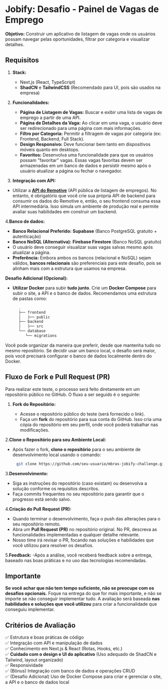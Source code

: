# Jobify: Desafio - Painel de Vagas de Emprego

**Objetivo:** Construir um aplicativo de listagem de vagas onde os usuários possam navegar pelas oportunidades, filtrar por categoria e visualizar detalhes.

## Requisitos

1. **Stack:**

   - Next.js (React, TypeScript)
   - **ShadCN** e **TailwindCSS** (Recomendado para UI, pois são usados na empresa)

2. **Funcionalidades:**

   - **Página de Listagem de Vagas:** Buscar e exibir uma lista de vagas de emprego a partir de uma API.
   - **Página de Detalhes da Vaga:** Ao clicar em uma vaga, o usuário deve ser redirecionado para uma página com mais informações.
   - **Filtro por Categoria:** Permitir a filtragem de vagas por categoria (ex: Frontend, Backend, Full Stack).
   - **Design Responsivo:** Deve funcionar bem tanto em dispositivos móveis quanto em desktops.
   - **Favoritos:** Desenvolva uma funcionalidade para que os usuários possam "favoritar" vagas. Essas vagas favoritas devem ser armazenadas em um banco de dados e persistir mesmo após o usuário atualizar a página ou fechar o navegador.

3. **Integração com API:**

- Utilizar a **[API do Remotive](https://remotive.io/api-documentation)** (API pública de listagem de empregos). No entanto, é obrigatório que você crie sua própria API de backend para consumir os dados do Remotive e, então, o seu frontend consuma essa API intermediária. Isso simula um ambiente de produção real e permite avaliar suas habilidades em construir um backend.

4.**Banco de dados:**

- **Banco Relacional Preferido:** **Supabase** (Banco PostgreSQL gratuito + autenticação)
- **Banco NoSQL (Alternativa):** **Firebase Firestore** (Banco NoSQL gratuito)
- O usuário deve conseguir visualizar suas vagas salvas mesmo após atualizar a página.
- **Preferência:** Embora ambos os bancos (relacional e NoSQL) sejam válidos, **bancos relacionais** são preferenciais para este desafio, pois se alinham mais com a estrutura que usamos na empresa.

**Desafio Adicional (Opcional):**

- **Utilizar Docker** para subir **tudo junto**. Crie um **Docker Compose** para subir o site, a API e o banco de dados. Recomendamos uma estrutura de pastas como:

```bash
      .
      ├── frontend
      │   ├── public
      ├── backend
      │   ├── src
      └── database
         └── migrations
```

Você pode organizar da maneira que preferir, desde que mantenha tudo no mesmo repositório. Se decidir usar um banco local, o desafio será maior, pois você precisará configurar o banco de dados localmente dentro do Docker.

## Fluxo de Fork e Pull Request (PR)

Para realizar este teste, o processo será feito diretamente em um repositório público no GitHub. O fluxo a ser seguido é o seguinte:

1. **Fork do Repositório:**

   - Acesse o repositório público do teste (será fornecido o link).
   - Faça um **fork** do repositório para sua conta do GitHub. Isso cria uma cópia do repositório em seu perfil, onde você poderá trabalhar nas modificações.

2.**Clone o Repositório para seu Ambiente Local:**

- Após fazer o fork, **clone o repositório** para o seu ambiente de desenvolvimento local usando o comando:

```bash
     git clone https://github.com/seu-usuario/mbras-jobify-challenge.git
 ```

3.**Desenvolvimento:**

- Siga as instruções do repositório (caso existam) ou desenvolva a solução conforme os requisitos descritos.
- Faça commits frequentes no seu repositório para garantir que o progresso está sendo salvo.

4.**Criação do Pull Request (PR):**

- Quando terminar o desenvolvimento, faça o push das alterações para o seu repositório remoto.
- Abra um **Pull Request (PR)** no repositório original. No PR, descreva as funcionalidades implementadas e qualquer detalhe relevante.
- Nosso time irá revisar o PR, focando nas soluções e habilidades que você utilizou para resolver os desafios.

5.**Feedback:**
-Após a análise, você receberá feedback sobre a entrega, baseado nas boas práticas e no uso das tecnologias recomendadas.

## Importante

**Se você achar que não tem tempo suficiente, não se preocupe com os desafios opcionais.** Foque na entrega do que for mais importante, e não se importe se não conseguir implementar tudo. A avaliação será baseada **nas habilidades e soluções que você utilizou** para criar a funcionalidade que conseguiu implementar.

## Critérios de Avaliação

✅ Estrutura e boas práticas de código  
✅ Integração com API e manipulação de dados  
✅ Conhecimento em Next.js & React (Rotas, Hooks, etc.)  
✅ **Cuidado com o design e UI do aplicativo** (Uso adequado de ShadCN e Tailwind, layout organizado)  
✅ Responsividade  
✅ (Bônus) Integração com banco de dados e operações CRUD  
✅ (Desafio Adicional) Uso de Docker Compose para criar e gerenciar o site, a API e o banco de dados local
